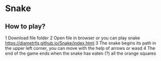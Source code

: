 # Snake

## How to play?

1 Download file folder
2 Open file in browser or you can play snake https://diametrfq.github.io/Snake/index.html
3 The snake begins its path in the upper left corner, you can move with the help of arrows or wasd
4 The end of the game ends when the snake has eaten (?) all the orange squares
